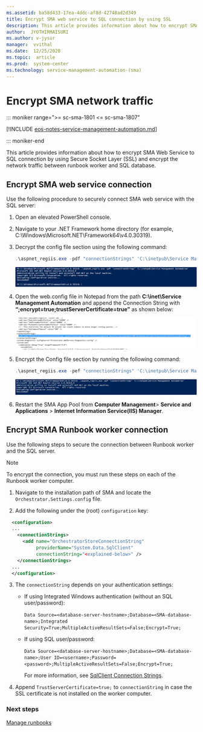 ```yaml
---
ms.assetid: ba58d433-17ea-4ddc-af8d-42748ad2d349
title: Encrypt SMA web service to SQL connection by using SSL
description: This article provides information about how to encrypt SMA web service to SQL connection by using SSL.
author:  JYOTHIRMAISURI
ms.author: v-jysur
manager:  vvithal
ms.date:  12/25/2020
ms.topic:  article
ms.prod:  system-center
ms.technology: service-management-automation-(sma)
---
```


# Encrypt SMA network traffic

::: moniker range=">= sc-sma-1801 <= sc-sma-1807"

[!INCLUDE [eos-notes-service-management-automation.md](../includes/eos-notes-service-management-automation.md)]

::: moniker-end

This article provides information about how to encrypt SMA Web Service to SQL connection by using Secure Socket Layer (SSL) and encrypt the network traffic between runbook worker and SQL database.

## Encrypt SMA web service connection

Use the following procedure to securely connect SMA web service with the SQL server:

1.	Open an elevated PowerShell console.
2.	Navigate to your .NET Framework home directory (for example, C:\Windows\Microsoft.NET\Framework64\v4.0.30319).
3.	Decrypt the config file section using the following command:

    ```powershell
    .\aspnet_regiis.exe -pdf "connectionStrings" 'C:\inetpub\Service Management Automation'
    ```
    ![Decrypt config file](./media/encrypt-sma-web-service/decrypt-config-file.png)

4.	Open the web.config file in Notepad from the path **C:\inet\Service Management Automation** and append the Connection String with **“;encrypt=true;trustServerCertificate=true”** as shown below:

    ![Append connection](./media/encrypt-sma-web-service/append-connection.png)

5.	Encrypt the Config file section by running the following command:

    ```powershell
    .\aspnet_regiis.exe -pef "connectionStrings" 'C:\inetpub\Service Management Automation'
    ```
    ![Encrypt config file](./media/encrypt-sma-web-service/encrypt-config-file.png)

6.	Restart the SMA App Pool from **Computer Management**> **Service and Applications** > **Internet Information Service(IIS) Manager**.

## Encrypt SMA Runbook worker connection

Use the following steps to secure the connection between Runbook worker and the SQL server.

>[!NOTE]
> To encrypt the connection, you must run these steps on each of the Runbook worker computer.


1. Navigate to the installation path of SMA and locate the `Orchestrator.Settings.config` file.

2. Add the following under the (root) `configuration` key:

  ```xml
    <configuration>
    ...
      <connectionStrings>  
        <add name="OrchestratorStoreConnectionString"
             providerName="System.Data.SqlClient"
             connectionString="<explained-below>" />
      </connectionStrings>
    ...
    </configuration>
```

3. The `connectionString` depends on your authentication settings:
   - If using Integrated Windows authentication (without an SQL user/password):

     `Data Source=<database-server-hostname>;Database=<SMA-database-name>;Integrated Security=True;MultipleActiveResultSets=False;Encrypt=True;`

   - If using SQL user/password:

     `Data Source=<database-server-hostname>;Database=<SMA-database-name>;User ID=<username>;Password=<password>;MultipleActiveResultSets=False;Encrypt=True;`

     For more information, see [SqlClient Connection Strings](/dotnet/framework/data/adonet/connection-string-syntax#sqlclient-connection-strings).

4. Append `TrustServerCertificate=true;` to `connectionString` in case the SSL certificate is not installed on the worker computer.


### Next steps
[Manage runbooks](manage-runbooks.md)